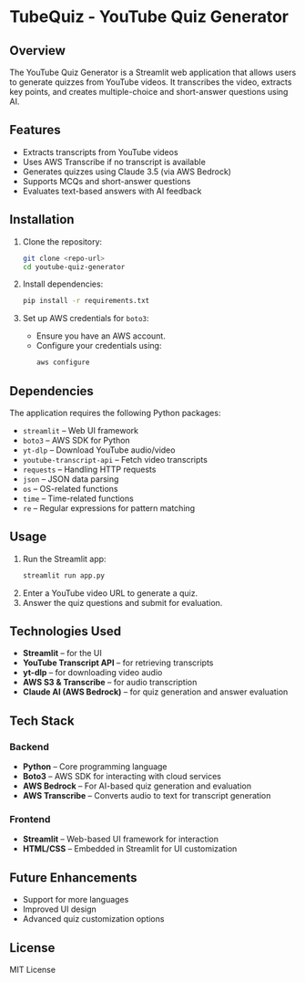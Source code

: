 # TubeQuiz - YouTube Quiz Generator

## Overview
The YouTube Quiz Generator is a Streamlit web application that allows users to generate quizzes from YouTube videos. It transcribes the video, extracts key points, and creates multiple-choice and short-answer questions using AI.

## Features
- Extracts transcripts from YouTube videos
- Uses AWS Transcribe if no transcript is available
- Generates quizzes using Claude 3.5 (via AWS Bedrock)
- Supports MCQs and short-answer questions
- Evaluates text-based answers with AI feedback

## Installation
1. Clone the repository:
   ```sh
   git clone <repo-url>
   cd youtube-quiz-generator
   ```

2. Install dependencies:
   ```sh
   pip install -r requirements.txt
   ```

3. Set up AWS credentials for `boto3`:
   - Ensure you have an AWS account.
   - Configure your credentials using:
     ```sh
     aws configure
     ```

## Dependencies
The application requires the following Python packages:
- `streamlit` – Web UI framework
- `boto3` – AWS SDK for Python
- `yt-dlp` – Download YouTube audio/video
- `youtube-transcript-api` – Fetch video transcripts
- `requests` – Handling HTTP requests
- `json` – JSON data parsing
- `os` – OS-related functions
- `time` – Time-related functions
- `re` – Regular expressions for pattern matching

## Usage
1. Run the Streamlit app:
   ```sh
   streamlit run app.py
   ```
2. Enter a YouTube video URL to generate a quiz.
3. Answer the quiz questions and submit for evaluation.

## Technologies Used
- **Streamlit** – for the UI
- **YouTube Transcript API** – for retrieving transcripts
- **yt-dlp** – for downloading video audio
- **AWS S3 & Transcribe** – for audio transcription
- **Claude AI (AWS Bedrock)** – for quiz generation and answer evaluation

## Tech Stack
### Backend
- **Python** – Core programming language
- **Boto3** – AWS SDK for interacting with cloud services
- **AWS Bedrock** – For AI-based quiz generation and evaluation
- **AWS Transcribe** – Converts audio to text for transcript generation

### Frontend
- **Streamlit** – Web-based UI framework for interaction
- **HTML/CSS** – Embedded in Streamlit for UI customization

## Future Enhancements
- Support for more languages
- Improved UI design
- Advanced quiz customization options

## License
MIT License
